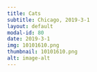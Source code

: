 ```yaml
---
title: Cats
subtitle: Chicago, 2019-3-1
layout: default
modal-id: 80
date: 2019-3-1
img: 10101610.png
thumbnail: 10101610.png
alt: image-alt
---
```

